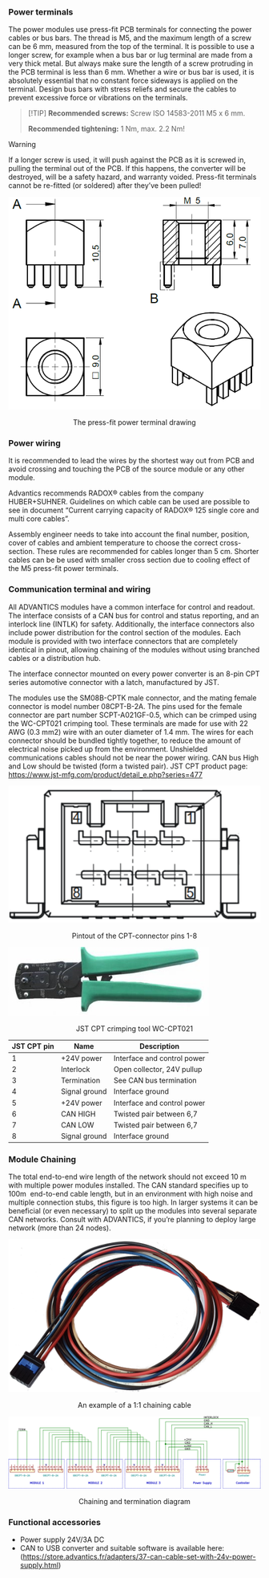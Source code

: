 ### Power terminals<!-- {docsify-ignore} -->
The power modules use press-fit PCB terminals for connecting the power cables or bus bars. The thread is M5, and the maximum length of a screw can be 6 mm, measured from the top of the terminal. It is possible to use a longer screw, for example when a bus bar or lug terminal are made from a very thick metal. But always make sure the length of a screw protruding in the PCB terminal is less than 6 mm. Whether a wire or bus bar is used, it is absolutely essential that no constant force sideways is applied on the terminal. Design bus bars with stress reliefs and secure the cables to prevent excessive force or vibrations on the terminals.

> [!TIP] **Recommended screws:** Screw ISO 14583-2011 M5 x 6 mm.
>
> **Recommended tightening:** 1 Nm, max. 2.2 Nm!

> [!WARNING]
> If a longer screw is used, it will push against the PCB as it is screwed in, pulling the terminal out of the PCB. 
> If this happens, the converter will be destroyed, will be a safety hazard, and warranty voided. Press-fit terminals cannot be re-fitted (or soldered) after they’ve been pulled! 
<div class="bigger-300">

![press fit](../common/images/press_fit.png "press fit")
</div>
<figcaption style="text-align: center">The press-fit power terminal drawing</figcaption>

### Power wiring <!-- {docsify-ignore} -->
It is recommended to lead the wires by the shortest way out from PCB and avoid crossing and touching the PCB of the source module or any other module.

Advantics recommends RADOX® cables from the company HUBER+SUHNER. Guidelines on which cable can be used are possible to see in document “Current carrying capacity of RADOX® 125 single core and multi core cables”.

Assembly engineer needs to take into account the final number, position, cover of cables and ambient temperature to choose the correct cross-section. These rules are recommended for cables longer than 5 cm. Shorter cables can be be used with smaller cross section due to cooling effect of the M5 press-fit power terminals.

### Communication terminal and wiring<!-- {docsify-ignore} -->
All ADVANTICS modules have a common interface for control and readout. The interface consists of a CAN bus for control and status reporting, and an interlock line (INTLK) for safety. Additionally, the interface connectors also include power distribution for the control section of the modules. Each module is provided with two interface connectors that are completely identical in pinout, allowing chaining of the modules without using branched cables or a distribution hub.

The interface connector mounted on every power converter is an 8-pin CPT series automotive connector with a latch, manufactured by JST.

The modules use the SM08B-CPTK male connector, and the mating female connector is model number 08CPT-B-2A. The pins used for the female connector are part number SCPT-A021GF-0.5, which can be crimped using the WC-CPT021 crimping tool. These terminals are made for use with 22 AWG (0.3 mm2) wire with an outer diameter of 1.4 mm. The wires for each connector should be bundled tightly together, to reduce the amount of electrical noise picked up from the environment. Unshielded communications cables should not be near the power wiring. CAN bus High and Low should be twisted (form a twisted pair).
JST CPT product page: https://www.jst-mfg.com/product/detail_e.php?series=477

<div class="bigger-300">

![CPT connector](../common/images/CPT_connector.png "CPT connector")
</div>
<figcaption style="text-align: center">Pintout of the CPT-connector pins 1-8</figcaption>

<div class="bigger-300">

![CPT crimp tool](../common/images/JST_CPT_crimp_tool.jpg "CPT crimp tool")
</div>
<figcaption style="text-align: center">JST CPT crimping tool WC-CPT021</figcaption>

<div class="compact-table">

| JST CPT pin | Name | Description |
| ----------- | ----------- | -----------|
|1 | +24V power | Interface and control power |
|2 | Interlock | Open collector, 24V pullup |
|3 | Termination | See CAN bus termination|
|4 | Signal ground | Interface ground |
|5 | +24V power | Interface and control power |
|6 | CAN HIGH | Twisted pair between 6,7 |
|7 | CAN LOW | Twisted pair between 6,7 |
|8 | Signal ground | Interface ground |

</div>

### Module Chaining <!-- {docsify-ignore} -->

The total end-to-end wire length of the network should not exceed 10 m with multiple power modules installed. The CAN standard specifies up to 100m  end-to-end cable length, but in an environment with high noise and multiple connection stubs, this figure is too high. In larger systems it can be beneficial (or even necessary) to split up the modules into several separate CAN networks. Consult with ADVANTICS, if you’re planning to deploy large network (more than 24 nodes).

<div class="bigger-300">

![chain cable](../common/images/JST_chain_cable.jpg "chain cable")
</div>
<figcaption style="text-align: center">An example of a 1:1 chaining cable</figcaption>


![chain diagram](../common/images/chain_diagram.png ':size=70%')
<figcaption style="text-align: center">Chaining and termination diagram</figcaption>

### Functional accessories<!-- {docsify-ignore} -->

- Power supply 24V/3A DC
- CAN to USB converter and suitable software is available here:
(https://store.advantics.fr/adapters/37-can-cable-set-with-24v-power-supply.html)